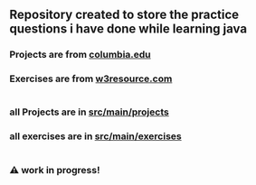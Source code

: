## Repository created to store the practice questions i have done while learning java

### Projects are from [columbia.edu](https://bootcamp.cvn.columbia.edu/blog/java-projects-for-beginners-to-gain-skills/)
### Exercises are from [w3resource.com](https://www.w3resource.com/java-exercises)
#
### all Projects are in [src/main/projects](https://github.com/PallavJain01/Java-Practice-Questions/blob/master/src/main/projects)
### all exercises are in [src/main/exercises](https://github.com/PallavJain01/Java-Practice-Questions/blob/master/src/main/exercises)
#
### :warning: work in progress!
